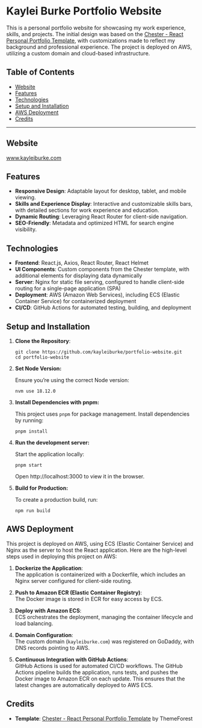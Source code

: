 # Kaylei Burke Portfolio Website

This is a personal portfolio website for showcasing my work experience, skills, and projects. The initial design was based on the [Chester - React Personal Portfolio Template](https://themeforest.net/item/chester-react-personal-portfolio-template/24952954?utm_source=Iterable&utm_medium=email&utm_campaign=market_email_workflow_t_orderconfirmation_all), with customizations made to reflect my background and professional experience. The project is deployed on AWS, utilizing a custom domain and cloud-based infrastructure.

## Table of Contents

- [Website](#website)
- [Features](#features)
- [Technologies](#technologies)
- [Setup and Installation](#setup-and-installation)
- [AWS Deployment](#aws-deployment)
- [Credits](#credits)

---

## Website
www.kayleiburke.com

## Features

- **Responsive Design**: Adaptable layout for desktop, tablet, and mobile viewing.
- **Skills and Experience Display**: Interactive and customizable skills bars, with detailed sections for work experience and education.
- **Dynamic Routing**: Leveraging React Router for client-side navigation.
- **SEO-Friendly**: Metadata and optimized HTML for search engine visibility.

## Technologies

- **Frontend**: React.js, Axios, React Router, React Helmet
- **UI Components**: Custom components from the Chester template, with additional elements for displaying data dynamically
- **Server**: Nginx for static file serving, configured to handle client-side routing for a single-page application (SPA)
- **Deployment**: AWS (Amazon Web Services), including ECS (Elastic Container Service) for containerized deployment
- **CI/CD**: GitHub Actions for automated testing, building, and deployment

## Setup and Installation

1. **Clone the Repository**:
   ```
   git clone https://github.com/kayleiburke/portfolio-website.git
   cd portfolio-website
   ```
2. **Set Node Version:**
   
   Ensure you’re using the correct Node version:
   ```
   nvm use 18.12.0
   ```
3. **Install Dependencies with pnpm:** 

    This project uses `pnpm` for package management. Install dependencies by running:
    ```
    pnpm install
    ```
4. **Run the development server:**

    Start the application locally:
    ```
    pnpm start
    ```
   Open http://localhost:3000 to view it in the browser.
5. **Build for Production:**

   To create a production build, run:
   ```
   npm run build
   ```

## AWS Deployment

This project is deployed on AWS, using ECS (Elastic Container Service) and Nginx as the server to host the React application. Here are the high-level steps used in deploying this project on AWS:

1. **Dockerize the Application**:  
   The application is containerized with a Dockerfile, which includes an Nginx server configured for client-side routing.

2. **Push to Amazon ECR (Elastic Container Registry)**:  
   The Docker image is stored in ECR for easy access by ECS.

3. **Deploy with Amazon ECS**:  
   ECS orchestrates the deployment, managing the container lifecycle and load balancing.

4. **Domain Configuration**:  
   The custom domain (`kayleiburke.com`) was registered on GoDaddy, with DNS records pointing to AWS.

5. **Continuous Integration with GitHub Actions**:  
   GitHub Actions is used for automated CI/CD workflows. The GitHub Actions pipeline builds the application, runs tests, and pushes the Docker image to Amazon ECR on each update. This ensures that the latest changes are automatically deployed to AWS ECS.

## Credits

- **Template**: [Chester - React Personal Portfolio Template](https://themeforest.net/item/chester-react-personal-portfolio-template/24952954?utm_source=Iterable&utm_medium=email&utm_campaign=market_email_workflow_t_orderconfirmation_all) by ThemeForest
